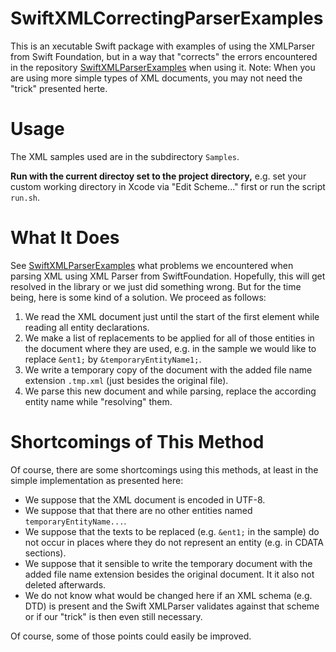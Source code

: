 # SwiftXMLCorrectingParserExamples

This is an xecutable Swift package with examples of using the XMLParser from Swift Foundation, but in a way that "corrects" the errors encountered in the repository [SwiftXMLParserExamples](https://github.com/stefanspringer1/SwiftXMLParserExamples) when using it. Note: When you are using more simple types of XML documents, you may not need the "trick" presented herte.

# Usage

The XML samples used are in the subdirectory `Samples`.

**Run with the current directoy set to the project directory,** e.g. set your custom working directory in Xcode via "Edit Scheme..." first or run the script `run.sh`.

# What It Does

See [SwiftXMLParserExamples](https://github.com/stefanspringer1/SwiftXMLParserExamples) what problems we encountered when parsing XML using XML Parser from SwiftFoundation. Hopefully, this will get resolved in the library or we just did something wrong. But for the time being, here is some kind of a solution. We proceed as follows:

1. We read the XML document just until the start of the first element while reading all entity declarations.
2. We make a list of replacements to be applied for all of those entities in the document where they are used, e.g. in the sample we would like to replace `&ent1;` by `&temporaryEntityName1;`.
3. We write a temporary copy of the document with the added file name extension `.tmp.xml` (just besides the original file).
4. We parse this new document and while parsing, replace the according entity name while "resolving" them.

# Shortcomings of This Method

Of course, there are some shortcomings using this methods, at least in the simple implementation as presented here:

- We suppose that the XML document is encoded in UTF-8.
- We suppose that that there are no other entities named `temporaryEntityName...`.
- We suppose that the texts to be replaced (e.g. `&ent1;` in the sample) do not occur in places where they do not represent an entity (e.g. in CDATA sections).
- We suppose that it sensible to write the temporary document with the added file name extension besides the original document. It it also not deleted afterwards.
- We do not know what would be changed here if an XML schema (e.g. DTD) is present and the Swift XMLParser validates against that scheme or if our "trick" is then even still necessary.

Of course, some of those points could easily be improved.